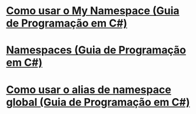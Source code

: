 # [Como usar o My Namespace (Guia de Programação em C#)](how-to-use-the-my-namespace.md)
# [Namespaces (Guia de Programação em C#)](index.md)
# [Como usar o alias de namespace global (Guia de Programação em C#)](how-to-use-the-global-namespace-alias.md)
